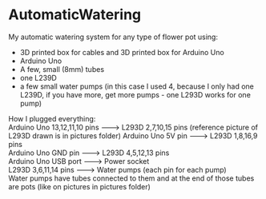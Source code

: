 # AutomaticWatering
My automatic watering system for any type of flower pot using:  
- 3D printed box for cables and 3D printed box for Arduino Uno  
- Arduino Uno
- A few, small (8mm) tubes
- one L239D
- a few small water pumps (in this case I used 4, because I only had one L239D, if you have more, get more pumps - one L293D works for one pump)  

How I plugged everything:  
Arduino Uno 13,12,11,10 pins ---> L293D 2,7,10,15 pins  (reference picture of L293D drawn is in pictures folder)
Arduino Uno 5V pin           ---> L293D 1,8,16,9 pins  
Arduino Uno GND pin          ---> L293D 4,5,12,13 pins  
Arduino Uno USB port         ---> Power socket  
L293D 3,6,11,14 pins         ---> Water pumps (each pin for each pump)  
Water pumps have tubes connected to them and at the end of those tubes are pots (like on pictures in pictures folder)
